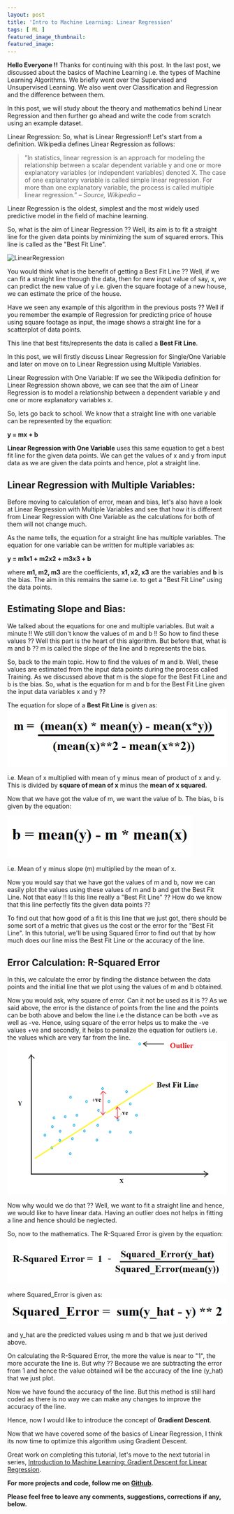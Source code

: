 ```yaml
---
layout: post
title: 'Intro to Machine Learning: Linear Regression'
tags: [ ML ]
featured_image_thumbnail:
featured_image:
---
```


**Hello Everyone !!**
Thanks for continuing with this post.
In the last post, we discussed about the basics of Machine Learning i.e. the types of Machine Learning Algorithms. We briefly went over the Supervised and Unsupervised Learning. We also went over Classification and Regression and the difference between them.

In this post, we will study about the theory and mathematics behind Linear Regression and then further go ahead and write the code from scratch using an example dataset.

Linear Regression:
So, what is Linear Regression!! Let's start from a definition. Wikipedia defines Linear Regression as follows:

>”In statistics, linear regression is an approach for modeling the relationship between a scalar dependent variable y and one or more explanatory variables (or independent variables) denoted X. The case of one explanatory variable is called simple linear regression. For more than one explanatory variable, the process is called multiple linear regression.” <cite>– Source, Wikipedia –</cite>

Linear Regression is the oldest, simplest and the most widely used predictive model in the field of machine learning.

So, what is the aim of Linear Regression ?? Well, its aim is to fit a straight line for the given data points by minimizing the sum of squared errors. This line is called as the "Best Fit Line".

![LinearRegression](https://i.stack.imgur.com/u5HhK.png)

You would think what is the benefit of getting a Best Fit Line ?? Well, if we can fit a straight line through the data, then for new input value of say, x, we can predict the new value of y i.e. given the square footage of a new house, we can estimate the price of the house.

Have we seen any example of this algorithm in the previous posts ?? Well if you remember the example of Regression for predicting price of house using square footage as input, the image shows a straight line for a scatterplot of data points.

This line that best fits/represents the data is called a **Best Fit Line**.

In this post, we will firstly discuss Linear Regression for Single/One Variable and later on move on to Linear Regression using Multiple Variables.

Linear Regression with One Variable:
If we see the Wikipedia definition for Linear Regression shown above, we can see that the aim of Linear Regression is to model a relationship between a dependent variable y and one or more explanatory variables x.

So, lets go back to school. We know that a straight line with one variable can be represented by the equation:

**y = mx + b**

**Linear Regression with One Variable** uses this same equation to get a best fit line for the given data points. We can get the values of x and y from input data as we are given the data points and hence, plot a straight line.

## Linear Regression with Multiple Variables:

Before moving to calculation of error, mean and bias, let's also have a look at Linear Regression with Multiple Variables and see that how it is different from Linear Regression with One Variable as the calculations for both of them will not change much.

As the name tells, the equation for a straight line has multiple variables. The equation for one variable can be written for multiple variables as:

**y = m1x1 + m2x2 + m3x3 + b**

where **m1, m2, m3** are the coefficients, **x1, x2, x3** are the variables and **b** is the bias. The aim in this remains the same i.e. to get a "Best Fit Line" using the data points.

## Estimating Slope and Bias:

We talked about the equations for one and multiple variables. But wait a minute !! We still don't know the values of m and b !! So how to find these values ?? Well this part is the heart of this algorithm. But before that, what is m and b ?? m is called the slope of the line and b represents the bias.

So, back to the main topic. How to find the values of m and b. Well, these values are estimated from the input data points during the process called Training. As we discussed above that m is the slope for the Best Fit Line and b is the bias. So, what is the equation for m and b for the Best Fit Line given the input data variables x and y ??

The equation for slope of a **Best Fit Line** is given as:
![BestFitLine](/assets/images/posts/2018/bfl_eqn.png)

i.e. Mean of x multiplied with mean of y minus mean of product of x and y. This is divided by **square of mean of x** minus the **mean of x squared**.

Now that we have got the value of m, we want the value of b. The bias, b is given by the equation:

![Bias](/assets/images/posts/2018/bias.png)

i.e. Mean of y minus slope (m) multiplied by the mean of x.

Now you would say that we have got the values of m and b, now we can easily plot the values using these values of m and b and get the Best Fit Line. Not that easy !! Is this line really a "Best Fit Line" ?? How do we know that this line perfectly fits the given data points ??

To find out that how good of a fit is this line that we just got, there should be some sort of a metric that gives us the cost or the error for the "Best Fit Line". In this tutorial, we'll be using Squared Error to find out that by how much does our line miss the Best Fit Line or the accuracy of the line.

## Error Calculation: R-Squared Error

In this, we calculate the error by finding the distance between the data points and the initial line that we plot using the values of m and b obtained.

Now you would ask, why square of error. Can it not be used as it is ?? As we said above, the error is the distance of points from the line and the points can be both above and below the line i.e the distance can be both +ve as well as -ve. Hence, using square of the error helps us to make the -ve values +ve and secondly, it helps to penalize the equation for outliers i.e. the values which are very far from the line.
![Outlier](/assets/images/posts/2018/outlier.png)

Now why would we do that ?? Well, we want to fit a straight line and hence, we would like to have linear data. Having an outlier does not helps in fitting a line and hence should be neglected.

So, now to the mathematics. The R-Squared Error is given by the equation:
![RSquared](/assets/images/posts/2018/r_squared.png)

where Squared_Error is given as:
![RSquaredError](/assets/images/posts/2018/sq_error.png)

and y_hat are the predicted values using m and b that we just derived above.

On calculating the R-Squared Error, the more the value is near to "1", the more accurate the line is. But why ?? Because we are subtracting the error from 1 and hence the value obtained will be the accuracy of the line (y_hat) that we just plot.

Now we have found the accuracy of the line. But this method is still hard coded as there is no way we can make any changes to improve the accuracy of the line.

Hence, now I would like to introduce the concept of **Gradient Descent**.

Now that we have covered some of the basics of Linear Regression, I think its now time to optimize this algorithm using Gradient Descent.

Great work on completing this tutorial, let's move to the next tutorial in series, [Introduction to Machine Learning: Gradient Descent for Linear Regression]().

**For more projects and code, follow me on [Github](https://github.com/anujdutt9).**

**Please feel free to leave any comments, suggestions, corrections if any, below.**

